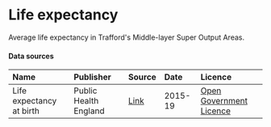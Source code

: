 # Life expectancy

Average life expectancy in Trafford's Middle-layer Super Output Areas.

#### Data sources

| Name          | Publisher     | Source        | Date          | Licence       |
| :------------- | :------------- | :------------- | :------------- | :------------- |
| Life expectancy at birth | Public Health England | [Link](https://fingertips.phe.org.uk/profile/local-health) | 2015-19 | [Open Government Licence](http://www.nationalarchives.gov.uk/doc/open-government-licence/version/3/) |
